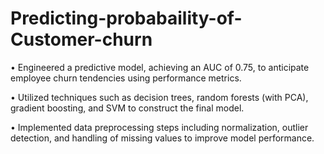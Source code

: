 # Predicting-probabaility-of-Customer-churn
• Engineered a predictive model, achieving an AUC of 0.75, to anticipate employee churn tendencies using performance metrics.

• Utilized techniques such as decision trees, random forests (with PCA), gradient boosting, and SVM to construct the final model.

• Implemented data preprocessing steps including normalization, outlier detection, and handling of missing values to improve model performance.
